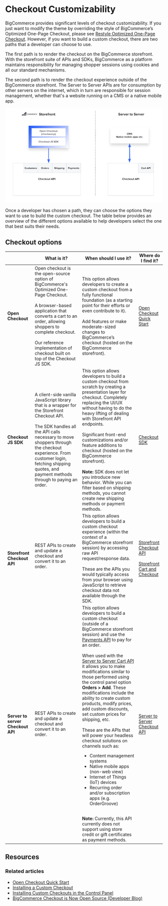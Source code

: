 # Checkout Customizability

 

BigCommerce provides significant levels of checkout customizability. If you just want to modify the theme by overriding the style of BigCommerce’s Optimized One-Page Checkout, please see [Restyle Optimized One-Page Checkout](https://developer.bigcommerce.com/stencil-docs/customizing-checkout/optimized-one-page-checkout). However, if you want to build a custom checkout, there are two paths that a developer can choose to use.
		
The first path is to render the checkout on the BigCommerce storefront. With the storefront suite of APIs and SDKs, BigCommerce as a platform maintains responsibility for managing shopper sessions using cookies and all our standard mechanisms. 
		
The second path is to render the checkout experience outside of the BigCommerce storefront. The Server to Server APIs are for consumption by other servers on the internet, which in turn are responsible for session management, whether that's a website running on a CMS or a native mobile app.

![Checkout options](https://raw.githubusercontent.com/bigcommerce/dev-docs/master/assets/images/checkout_options.png "Checkout options")

Once a developer has chosen a path, they can choose the options they want to use to build the custom checkout. The table below provides an overview of the different options available to help developers select the one that best suits their needs.

## Checkout options

| | What is it? | When should I use it? | Where do I find it? |
|-|-|-|-|
|**Open Checkout**| Open checkout is the open-source option of BigCommerce's Optimized One-Page Checkout.<br/><br/> A browser-based application that converts a cart to an order, allowing shoppers to complete checkout.<br/><br/>  Our reference implementation of checkout built on top of the Checkout JS SDK. | This option allows developers to create a custom checkout from a fully functional foundation (as a starting point for their efforts or even contribute to it).<br/> <br/>Add features or make moderate-sized changes to BigCommerce’s checkout (hosted on the BigCommerce storefront). | [Open Checkout Quick Start](https://developer.bigcommerce.com/stencil-docs/customizing-checkout/open-checkout-quick-start)
|**Checkout JS SDK**| A client-side vanilla JavaScript library that is a wrapper for the Storefront Checkout API.<br/><br/> The SDK handles all the API calls necessary to move shoppers through the checkout experience. From customer login, fetching shipping quotes, and payment methods through to paying an order.| This option allows developers to build a custom checkout from scratch by creating a presentation layer for checkout. Completely replacing the UI/UX without having to do the heavy lifting of dealing with Storefront API endpoints.<br/><br/> Significant front-end customizations and/or feature additions to checkout (hosted on the BigCommerce storefront).<br/><br/> **Note:** SDK does not let you introduce new behavior. While you can filter based on shipping methods, you cannot create new shipping methods or payment methods. | [Checkout SDK](https://developer.bigcommerce.com/stencil-docs/customizing-checkout/checkout-sdk#storefront-cart-and-checkout)|
| **Storefront Checkout API** | REST APIs to create and update a checkout and convert it to an order. <br/><br/>  | This option allows developers to build a custom checkout experience (within the context of a BigCommerce storefront session) by accessing raw API request/response data.<br/><br/> These are the APIs you would typically access from your browser using JavaScript to retrieve checkout data not available through the SDK. | [Storefront Checkout API](https://developer.bigcommerce.com/api-reference/storefront/checkouts)<br/><br/> [Storefront Cart and Checkout](https://developer.bigcommerce.com/api-docs/storefront/overview)|
| **Server to server Checkout API** | REST APIs to create and update a checkout and convert it to an order. | This option allows developers to build a custom checkout (outside of a BigCommerce storefront session) and use the [Payments API](https://developer.bigcommerce.com/api-reference/store-management/payment-processing) to pay for an order.<br/><br/> When used with the [Server to Server Cart API](https://developer.bigcommerce.com/api-reference/store-management/carts) it allows you to make modifications similar to those performed using the control panel option **Orders > Add**. These modifications include the ability to create custom products, modify prices, add custom discounts, set custom prices for shipping, etc.<br/><br/> These are the APIs that will power your headless checkout solutions on channels such as: <ul><li> Content management systems</li> <li> Native mobile apps (non-web view)</li> <li> Internet of Things (IoT) devices</li> <li> Recurring order and/or subscription apps (e.g. OrderGroove)</li></ul> <br/> **Note:** Currently, this API currently does not support using store credit or gift certificates as payment methods. | [Server to Server Checkout API](https://developer.bigcommerce.com/api-reference/store-management/checkouts) |

## Resources

### Related articles
- [Open Checkout Quick Start](https://developer.bigcommerce.com/stencil-docs/customizing-checkout/open-checkout-quick-start)
- [Installing a Custom Checkout](https://developer.bigcommerce.com/stencil-docs/customizing-checkout/installing-custom-checkouts)
- [Installing Custom Checkouts in the Control Panel](https://support.bigcommerce.com/s/blog-article/aAn4O000000CdFGSA0/installing-custom-checkouts-in-the-control-panel)
- [BigCommerce Checkout is Now Open Source (Developer Blog)](https://medium.com/bigcommerce-developer-blog/bigcommerce-checkout-is-now-open-source-39e823bc5b3b)

